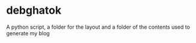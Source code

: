 debghatok
==========

A python script, a folder for the layout and a folder of the contents used
to generate my blog
